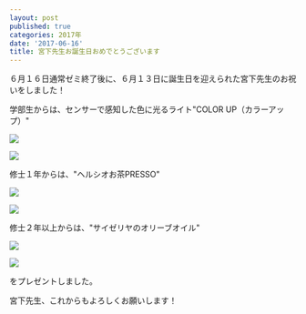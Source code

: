 ```yaml
---
layout: post
published: true
categories: 2017年
date: '2017-06-16'
title: 宮下先生お誕生日おめでとうございます
---
```


６月１６日通常ゼミ終了後に、６月１３日に誕生日を迎えられた宮下先生のお祝いをしました！

学部生からは、センサーで感知した色に光るライト"COLOR UP（カラーアップ）"

![](https://lh3.googleusercontent.com/3ccas6HDK9tlWQL0rUTn3nSqzTABj-4hizrZXELnA_xSD_ECgKkIuUabV6J6_qczA0M1TtsNO78dmYevtJtnvGPee3Iwz4Zh11Tcpmo39V7D_ikdYyiUDI_3pkdaj4cVEGKaqW5akgz9mgoR5qDbD_NabBqtzF87KJ8YF2h4G3GlNyj0mPbqoxXWiW9uzcLgMXBPqdRwP6rwloKYuBll33L7Gzdzfon_2WBNUK3lbINdeh8JJLNxJkRCKhhfiEC0_IoDKbG6ykwBRPaH-rMjqZtafYjpHBbBUDF6qxmS7lwLdeAvPSvf5cMI2zUexdIaDIgNatgiiSI6NVovNvv35F9WntGjgneWn4IWKWycMFeApFXa8oa6JEPTyL9mgddh8m7MF1ujGdYEDZsURSKWWQrCaWGAB0W6-3NmoIkdQoY7vrVQfidbhX1sEgdG_BEoqiagRPFzOY3CEUgIHwAJUduBYuVHk8xpu3-bPoIhIVvS8qGjbh8F2b_o6c1U-XFm-lKqfxJOvlz-ZZ5lYbrQH6MvKzkx9lGkhQuYUHtz_CZCMBwTROUPelCH3iV1w5r3B9z-9set-wXWj3ErVlAtTB6P0y7IGOZPLY2dn60jVg_GGTNJZkUU=w1697-h1133-no?pageId=103824382426691254815)

![](https://lh3.googleusercontent.com/haft4chH0u00oYer8XZSi-jZM2p7KnpFzWRHEqSiUNixgcZo3OLhXQpCre5d9WkifMkj6FyNYqVnNMcgfBar_njGzgsHnEeGTNsU9s2_a2m-ToD8qeEqHU9l6QQsmc26JhGr31FcI73dwqLrANVicWBch5ub2k_zhHv2eOTtu6qwjFgJwWPEfoXlsFEr4vc4afDsXHxkECZiiyBXMQyjlfjmkf6qXSO0WJzMccXNuyeh5pJTK6Y4T9_i2sTCYgx7w5aMbQLGp07U0BdBlzMDkH-oVtTrP7ihMV9IbiYCkbGusZhErWGeb32dePN8Mwde2EoZhmYYTwEtgammejU6YJfMXCBmqFfgSLtlpjDE3pBEql5nYWMiZC8Fw3t5V0_NDN5swKu_0Sl2TYgQMTw7tLHSiPruZzFOACUKb7ArkEfFDKmxfPdz3FQ__NCJxUnws3K_rLwVjvv-gvUMIPWE5WURdFQKERWqAiwcJ4uXaT677ZW78muzD8IFoEwsq_fl83cAY-yYOy1l9EuRXHvw162AicJ6fp5EdDqY_-VhrgytcYyrq4tfYvWX17IYHSiXM2OGkkreSSVn6DBnizJ75RmkgjrQyQrs3WvlM_RLvwfaNkLb987U=w1697-h1133-no?pageId=103824382426691254815)

修士１年からは、"ヘルシオお茶PRESSO"

![](https://lh3.googleusercontent.com/9qR5orZtVM1J5ZPGBU2As7LwI3u9T5xuYnmPtq65nghtrBlOAUSEHqEVYMQdStyvIYUABNEv0EZjvDyBpg8479Sx0oSuMwl6jGZH1Zdwj3e1GlSyEDSaO42EqvfHJhlvler3fURtseoIqnwM-WeAwY3Pab341ifLcMbt-J2GbTvzuPFPchCyZP8GduFSe710FB_IPdTieBcTo_l2jLfUdnW0ne5Ws9BhfTyN5FpInnd-FodNVS7E6tWcPZ_uH-pOI3AeoKOGdtzG97lenSzPkFS4cKTQuQo-LIGqEjKFmdCMQscCdBQakkGgJtwbSvwyUdZVD5tSofIZn24toh2atdRP_3-UqTkhiVNoTbEa4JJpv5D1if4_uyi0SZbs2XFcDerGxL-vapLmMFxGNhpyqlGuXD4vE-XGINfxNBZVkQfFjqGw2OtPmC1wwvBjw2-byiZgs6lVdh34Hk9exUY_kx2JO2YRP1CTEOnlhLPzHzAsKzwP8KrXGKH5v95qy4x2z7boRpbPzSD2FyJ0QZcm-mwqbQ3mxLKWNnH-oI22OJSEm6eNXriehMXIduB6azFN2ZE4WIgonW92YbjXFrmpvfufCpTZu7AwNMcVoy50n9EBYGbgTStT=w1697-h1133-no?pageId=103824382426691254815)

![](https://lh3.googleusercontent.com/0wvcSAIswaxckzhdOx82zj8gFfRk1KUrAfXIYuEw2GATkFxk_mVSKyqNTkaqt3e-EzxPY3-JkO-arwtUkWInu8MPiT3vgJiPDyJxGUvnTLlsLWM7-NquC-O193Qp3-Iks517kOyGFgQmvBjfxTEOuVhMpwY4bII_fv3Q-y8SoLBm0cNNOk8Rd7cW6qoNekjO3YWoT54MUrelQcACnyD0OARzjhGbPKsilYWjwfyhXbcvQ4DZDPCTdaaZWw8n-4Oi276HI8iIq6AsZx-dNxFPS3SLxp-q7Zh1aKKhO55V0unWGqjCEfjdCI3l7Ow232PuJeMvlK-Rtn5gp3ueWFrLJuBUa72xLawTye52D178AoT_Y-iKxGhAdWkjvAC6vXl_fHLlw-w9Bx9ZBtaRh4mQxu85NtcD1YHvtJpsaiZXN15DdEFlrcpJMyZRecsUwNNYlDjCWtiR8_EYePeZwgrBovbPk1uoIrba0RhGlkK3ZaAFva2Ti_Wu9bVs7XIus4-4o4B8b1bOxHmp4MQh9E8mZBkinBnxDhktrTi9Mo0R-cgcPtI6AiUjPgBZh1-B8_NYfk4cRn4VOG1_2wyUDvOlasXb0fNW-ufciw7mbDSLqXsGx6LE90TE=w1696-h1132-no?pageId=103824382426691254815)

修士２年以上からは、"サイゼリヤのオリーブオイル"

![](https://lh3.googleusercontent.com/QQMab6-i-GxvpuJHvykJJlPmpYNEXATinJ30yUWzi6IFX6mryZrl_V2oii2jS2TJ53UlAA85G6CJQuM-voq2pw7Kmxz8QnURiAUKPi-L2LeVbv9tmPdBMFukmlEGejSaSkupPnLVHgsuoHSjSfLnNu7epXLhfdnZ3YKcxfsgLbBUOmM2BkkWkisEAh2CXHJmSXSloh8vo0i6nsjMr-MlGpOTCkFPtOeMocnqxGbI5oHzq5yImciJlr0xE7mMa4Q73zIRj1cr679RNoJJX_3Sb3RoWkt0klIyEgR7O6tlAEr8WqQfwjq0-O4X3EA8dzoedSj9ORALd8qcjDbOlLZzsFZi6qDgYvRo6KLotdEwCH9JlNjLouvJp3W0GLn6hCs2s9dTLlVLu9r04FPyig8ycMggOxlI2-J8SBSf7UA5tVraGjB_f2NviVUd79BsmUbRhcVUQhR5ZG8_iJRy2KPZT1_RSQ0fmnRUqaet7iFWb8dKZbegaYF_M8HD7n56ZleqHq0gkkPm4jItdl5Vy8F7cARao_wkISm6-qKGxxsUrTNMmIO1gLnVQ4udLqHU0GFUzNLQGvAEritlCVvOYmyWvox7iHtGnqpZgPXDDyBt3XmYXekRKYnZ=w1697-h1133-no?pageId=103824382426691254815)

![](https://lh3.googleusercontent.com/bEvIHLrJJSVyM2om704Bbt_OKfMouqtDUbGQEYUx-zwhiJYPvI8k5xWAEgZlrYDEON9KxGbk2ptnMaKEQVRduNCMrf3Nz8EUsRVfOFwpwUTcDQG3gbcEpkBcha7-Q23O5IymgcUErN9-I0idrhkNvZbmrnmbH55F8VKBCgoqzdCIq076fTcD0Qs8F09ccfad4gOmd7jqPtDeqr6YZNyczlGneRLWOZMgDsS-uaYnGqvgCXk6toCHTjgHTEizV__LOZrE-bRUYCq6zlgGUsHe1IlPqKoQT7Ebfzh76OMb2RzSkvjTpJSfA8_XmrtIXThnqQY0dXzbEJEVgEJFsaJnOG2Jwx6Da-yJLmrQORqKChj4a-kpHxOusu2_LHKGPzC6Le56iV3HgwGomrH116uGVZ4AvulnRoFiapqRW7kgM6Z7hLsTXn_IMq0RFd-s8gvTKLhDBG0jtWa9C0X6Zk4M4Iskqsh_CyHuZCKZod6ACzx2LnuPn4Cg2PKYCFAIIvL59MoAraosS2BoYI7Yw6LfoM69a-eqFLY8TFIw5O7Fq0JDAfBYLKJLz1NCgzUa8F840fC8SIdXgxL9U1jXgYaCaeI0_z6LqOEtVCcf50ONOjz8w4kr5qW0=w1696-h1132-no?pageId=103824382426691254815)

をプレゼントしました。

宮下先生、これからもよろしくお願いします！
